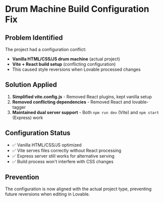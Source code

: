 # Drum Machine Build Configuration Fix

## Problem Identified
The project had a configuration conflict:
- **Vanilla HTML/CSS/JS drum machine** (actual project)
- **Vite + React build setup** (conflicting configuration)
- This caused style reversions when Lovable processed changes

## Solution Applied
1. **Simplified vite.config.js** - Removed React plugins, kept vanilla setup
2. **Removed conflicting dependencies** - Removed React and lovable-tagger
3. **Maintained dual server support** - Both `npm run dev` (Vite) and `npm start` (Express) work

## Configuration Status
- ✅ Vanilla HTML/CSS/JS optimized
- ✅ Vite serves files correctly without React processing
- ✅ Express server still works for alternative serving
- ✅ Build process won't interfere with CSS changes

## Prevention
The configuration is now aligned with the actual project type, preventing future reversions when editing in Lovable.